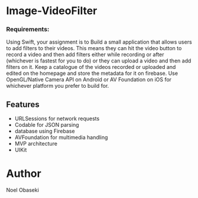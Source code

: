 # Image-VideoFilter

### **Requirements:**
Using Swift, your assignment is to Build a small application that allows users to add filters to their videos.
This means they can hit the video button to record a video and then add filters either while recording or after (whichever is fastest for you to do) or
they can upload a video and then add filters on it. Keep a catalogue of the videos recorded or uploaded and edited on the homepage and 
store the metadata for it on firebase. Use OpenGL/Native Camera API on Android or AV Foundation on iOS for whichever platform you prefer to build for.


## Features
* URLSessions for network requests
* Codable for JSON parsing
* database using Firebase
* AVFoundation for multimedia handling 
* MVP architecture
* UIKit

#  Author
Noel Obaseki
